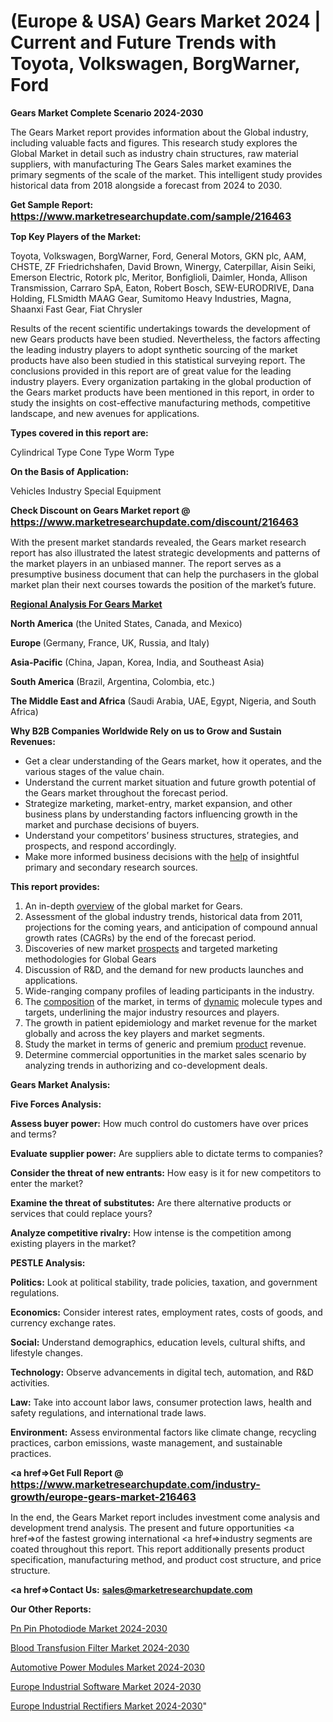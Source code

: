 # (Europe & USA) Gears Market 2024 | Current and Future Trends with Toyota, Volkswagen, BorgWarner, Ford

<strong>Gears Market Complete Scenario 2024-2030</strong>

The Gears Market report provides information about the Global industry, including valuable facts and figures. This research study explores the Global Market in detail such as industry chain structures, raw material suppliers, with manufacturing The Gears Sales market examines the primary segments of the scale of the market. This intelligent study provides historical data from 2018 alongside a forecast from 2024 to 2030.

<strong>Get Sample Report: <a href=https://www.marketresearchupdate.com/sample/216463><font size=3 color=#0000ff>https://www.marketresearchupdate.com/sample/216463</font></a></strong>

<strong>Top Key Players of the Market:</strong>

Toyota, Volkswagen, BorgWarner, Ford, General Motors, GKN plc, AAM, CHSTE, ZF Friedrichshafen, David Brown, Winergy, Caterpillar, Aisin Seiki, Emerson Electric, Rotork plc, Meritor, Bonfiglioli, Daimler, Honda, Allison Transmission, Carraro SpA, Eaton, Robert Bosch, SEW-EURODRIVE, Dana Holding, FLSmidth MAAG Gear, Sumitomo Heavy Industries, Magna, Shaanxi Fast Gear, Fiat Chrysler

Results of the recent scientific undertakings towards the development of new Gears products have been studied. Nevertheless, the factors affecting the leading industry players to adopt synthetic sourcing of the market products have also been studied in this statistical surveying report. The conclusions provided in this report are of great value for the leading industry players. Every organization partaking in the global production of the Gears market products have been mentioned in this report, in order to study the insights on cost-effective manufacturing methods, competitive landscape, and new avenues for applications.

<strong>Types covered in this report are: </strong>

Cylindrical Type
Cone Type
Worm Type

<strong>On the Basis of Application:</strong>

Vehicles
Industry
Special Equipment

<strong>Check Discount on Gears Market report @ <a href=https://www.marketresearchupdate.com/discount/216463><font size=3 color=#0000ff>https://www.marketresearchupdate.com/discount/216463</font></a></strong>

With the present market standards revealed, the Gears market research report has also illustrated the latest strategic developments and patterns of the market players in an unbiased manner. The report serves as a presumptive business document that can help the purchasers in the global market plan their next courses towards the position of the market’s future.

<strong><u><b>Regional Analysis For Gears Market</b></u></strong>

<strong><b>North America</b></strong> (the United States, Canada, and Mexico)

<strong><b>Europe </b></strong>(Germany, France, UK, Russia, and Italy)

<strong><b>Asia-Pacific</b></strong> (China, Japan, Korea, India, and Southeast Asia)

<strong><b>South America</b></strong> (Brazil, Argentina, Colombia, etc.)

<strong><b>The Middle East and Africa</b></strong> (Saudi Arabia, UAE, Egypt, Nigeria, and South Africa)

<strong>Why B2B Companies Worldwide Rely on us to Grow and Sustain Revenues:</strong>
<ul>
  <li>Get a clear understanding of the Gears market, how it operates, and the various stages of the value chain.</li>
  <li>Understand the current market situation and future growth potential of the Gears market throughout the forecast period.</li>
  <li>Strategize marketing, market-entry, market expansion, and other business plans by understanding factors influencing growth in the market and purchase decisions of buyers.</li>
  <li>Understand your competitors’ business structures, strategies, and prospects, and respond accordingly.</li>
  <li>Make more informed business decisions with the <a href=ASDF991299>help</a> of insightful primary and secondary research sources.</li>
</ul>
<strong>This report provides:</strong>
<ol>
  <li>An in-depth <a href=>overview</a> of the global market for Gears.</li>
  <li>Assessment of the global industry trends, historical data from 2011, projections for the coming years, and anticipation of compound annual growth rates (CAGRs) by the end of the forecast period.</li>
  <li>Discoveries of new market <a href=>prospects</a> and targeted marketing methodologies for Global Gears</li>
  <li>Discussion of R&amp;D, and the demand for new products launches and applications.</li>
  <li>Wide-ranging company profiles of leading participants in the industry.</li>
  <li>The <a href=ASDF881288>composition</a> of the market, in terms of <a href=>dynamic</a> molecule types and targets, underlining the major industry resources and players.</li>
  <li>The growth in patient epidemiology and market revenue for the market globally and across the key players and market segments.</li>
  <li>Study the market in terms of generic and premium <a href=>product</a> revenue.</li>
  <li>Determine commercial opportunities in the market sales scenario by analyzing trends in authorizing and co-development deals.</li>
</ol>

<strong>Gears Market Analysis:</strong>

<strong>Five Forces Analysis:</strong>

<strong>Assess buyer power:</strong> How much control do customers have over prices and terms?

<strong>Evaluate supplier power:</strong> Are suppliers able to dictate terms to companies?

<strong>Consider the threat of new entrants:</strong> How easy is it for new competitors to enter the market?

<strong>Examine the threat of substitutes:</strong> Are there alternative products or services that could replace yours?

<strong>Analyze competitive rivalry:</strong> How intense is the competition among existing players in the market?

<strong>PESTLE Analysis:</strong>

<strong>Politics:</strong> Look at political stability, trade policies, taxation, and government regulations.

<strong>Economics:</strong> Consider interest rates, employment rates, costs of goods, and currency exchange rates.

<strong>Social:</strong> Understand demographics, education levels, cultural shifts, and lifestyle changes.

<strong>Technology:</strong> Observe advancements in digital tech, automation, and R&D activities.

<strong>Law:</strong> Take into account labor laws, consumer protection laws, health and safety regulations, and international trade laws.

<strong>Environment:</strong> Assess environmental factors like climate change, recycling practices, carbon emissions, waste management, and sustainable practices.

<strong><a href=>Get Full Report</a> @ <a href=https://www.marketresearchupdate.com/industry-growth/europe-gears-market-216463><font size=3 color=#0000ff>https://www.marketresearchupdate.com/industry-growth/europe-gears-market-216463</font></a></strong>

In the end, the Gears Market report includes investment come analysis and development trend analysis. The present and future opportunities <a href=>of</a> the fastest growing international <a href=>industry</a> segments are coated throughout this report. This report additionally presents product specification, manufacturing method, and product cost structure, and price structure.

<strong><a href=><strong>Contact Us:</strong></a></strong>
<strong>sales@marketresearchupdate.com</strong>

<strong>Our Other Reports:</strong>

<a href=https://www.linkedin.com/pulse/pn-pin-photodiode-market-has-huge-demand-worldwide>Pn Pin Photodiode Market 2024-2030</a>

<a href=https://www.linkedin.com/pulse/blood-transfusion-filter-market-analysis-segment>Blood Transfusion Filter Market 2024-2030</a>

<a href=https://www.linkedin.com/pulse/automotive-power-modules-market-size-trends-consumption>Automotive Power Modules Market 2024-2030</a>

<a href=https://www.linkedin.com/pulse/europe-industrial-software-market-2023-mybxf/>Europe Industrial Software Market 2024-2030</a>

<a href=https://www.linkedin.com/pulse/europe-industrial-rectifiers-market-3d5nf/>Europe Industrial Rectifiers Market 2024-2030</a>"

